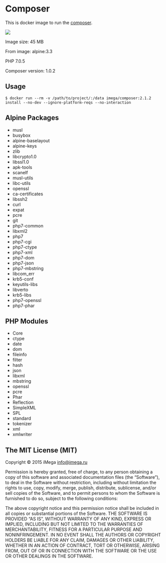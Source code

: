# Composer
This is docker image to run the [composer](https://getcomposer.org).

[![](https://badge.imagelayers.io/imega/composer:2.1.2.svg)](https://imagelayers.io/?images=imega/composer:2.1.2 'Get your own badge on imagelayers.io')

Image size: 45 MB

From image: alpine:3.3

PHP 7.0.5

Composer version: 1.0.2

## Usage

```
$ docker run --rm -v /path/to/project/:/data imega/composer:2.1.2 install --no-dev --ignore-platform-reqs --no-interaction
```

## Alpine Packages
  - musl
  - busybox
  - alpine-baselayout
  - alpine-keys
  - zlib
  - libcrypto1.0
  - libssl1.0
  - apk-tools
  - scanelf
  - musl-utils
  - libc-utils
  - openssl
  - ca-certificates
  - libssh2
  - curl
  - expat
  - pcre
  - git
  - php7-common
  - libxml2
  - php7
  - php7-cgi
  - php7-ctype
  - php7-xml
  - php7-dom
  - php7-json
  - php7-mbstring
  - libcom_err
  - krb5-conf
  - keyutils-libs
  - libverto
  - krb5-libs
  - php7-openssl
  - php7-phar

## PHP Modules
  - Core
  - ctype
  - date
  - dom
  - fileinfo
  - filter
  - hash
  - json
  - libxml
  - mbstring
  - openssl
  - pcre
  - Phar
  - Reflection
  - SimpleXML
  - SPL
  - standard
  - tokenizer
  - xml
  - xmlwriter

## The MIT License (MIT)

Copyright © 2015 iMega <info@imega.ru>

Permission is hereby granted, free of charge, to any person obtaining a copy of this software and associated documentation files (the “Software”), to deal in the Software without restriction, including without limitation the rights to use, copy, modify, merge, publish, distribute, sublicense, and/or sell copies of the Software, and to permit persons to whom the Software is furnished to do so, subject to the following conditions:

The above copyright notice and this permission notice shall be included in all copies or substantial portions of the Software.
THE SOFTWARE IS PROVIDED “AS IS”, WITHOUT WARRANTY OF ANY KIND, EXPRESS OR IMPLIED, INCLUDING BUT NOT LIMITED TO THE WARRANTIES OF MERCHANTABILITY, FITNESS FOR A PARTICULAR PURPOSE AND NONINFRINGEMENT. IN NO EVENT SHALL THE AUTHORS OR COPYRIGHT HOLDERS BE LIABLE FOR ANY CLAIM, DAMAGES OR OTHER LIABILITY, WHETHER IN AN ACTION OF CONTRACT, TORT OR OTHERWISE, ARISING FROM, OUT OF OR IN CONNECTION WITH THE SOFTWARE OR THE USE OR OTHER DEALINGS IN THE SOFTWARE.

